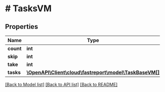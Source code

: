 # # TasksVM

## Properties

Name | Type | Description | Notes
------------ | ------------- | ------------- | -------------
**count** | **int** |  | [optional]
**skip** | **int** |  | [optional]
**take** | **int** |  | [optional]
**tasks** | [**\OpenAPI\Client\cloud\fastreport\model\TaskBaseVM[]**](TaskBaseVM.md) |  | [optional]

[[Back to Model list]](../../README.md#models) [[Back to API list]](../../README.md#endpoints) [[Back to README]](../../README.md)
